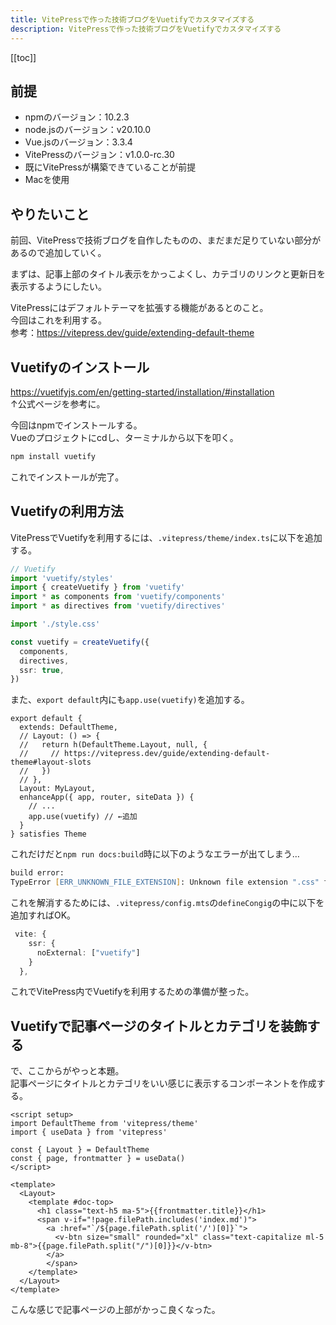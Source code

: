 ```yaml
---
title: VitePressで作った技術ブログをVuetifyでカスタマイズする
description: VitePressで作った技術ブログをVuetifyでカスタマイズする
---
```


[[toc]]

## 前提
* npmのバージョン：10.2.3
* node.jsのバージョン：v20.10.0
* Vue.jsのバージョン：3.3.4
* VitePressのバージョン：v1.0.0-rc.30
* 既にVitePressが構築できていることが前提
* Macを使用


## やりたいこと
前回、VitePressで技術ブログを自作したものの、まだまだ足りていない部分があるので追加していく。  

まずは、記事上部のタイトル表示をかっこよくし、カテゴリのリンクと更新日を表示するようにしたい。  
    
VitePressにはデフォルトテーマを拡張する機能があるとのこと。  
今回はこれを利用する。  
参考：https://vitepress.dev/guide/extending-default-theme 


## Vuetifyのインストール
https://vuetifyjs.com/en/getting-started/installation/#installation  
↑公式ページを参考に。  
  
今回はnpmでインストールする。  
Vueのプロジェクトにcdし、ターミナルから以下を叩く。  
  
```zsh
npm install vuetify
```
  
これでインストールが完了。  


## Vuetifyの利用方法
VitePressでVuetifyを利用するには、`.vitepress/theme/index.ts`に以下を追加する。

```ts
// Vuetify
import 'vuetify/styles'
import { createVuetify } from 'vuetify'
import * as components from 'vuetify/components'
import * as directives from 'vuetify/directives'

import './style.css'

const vuetify = createVuetify({
  components,
  directives,
  ssr: true,
})
```
  
また、`export default`内にも`app.use(vuetify)`を追加する。  
  
```ts{12}
export default {
  extends: DefaultTheme,
  // Layout: () => {
  //   return h(DefaultTheme.Layout, null, {
  //     // https://vitepress.dev/guide/extending-default-theme#layout-slots
  //   })
  // },
  Layout: MyLayout,
  enhanceApp({ app, router, siteData }) {
    // ...
    app.use(vuetify) // ←追加
  }
} satisfies Theme
```
  
これだけだと`npm run docs:build`時に以下のようなエラーが出てしまう…
  
```zsh
build error:
TypeError [ERR_UNKNOWN_FILE_EXTENSION]: Unknown file extension ".css" for /xxx/node_modules/vuetify/lib/components/VCode/VCode.css
```
  
これを解消するためには、`.vitepress/config.mts`の`defineCongig`の中に以下を追加すればOK。  
  
```ts
 vite: {
    ssr: {
      noExternal: ["vuetify"]
    }
  },
```

これでVitePress内でVuetifyを利用するための準備が整った。


## Vuetifyで記事ページのタイトルとカテゴリを装飾する
で、ここからがやっと本題。  
記事ページにタイトルとカテゴリをいい感じに表示するコンポーネントを作成する。

```vue
<script setup>
import DefaultTheme from 'vitepress/theme'
import { useData } from 'vitepress'

const { Layout } = DefaultTheme
const { page, frontmatter } = useData()
</script>

<template>
  <Layout>
    <template #doc-top>
      <h1 class="text-h5 ma-5">{{frontmatter.title}}</h1>
      <span v-if="!page.filePath.includes('index.md')">
        <a :href="`/${page.filePath.split('/')[0]}`">
          <v-btn size="small" rounded="xl" class="text-capitalize ml-5 mb-8">{{page.filePath.split("/")[0]}}</v-btn>
        </a>
        </span>
    </template>
  </Layout>
</template>
```
  
こんな感じで記事ページの上部がかっこ良くなった。